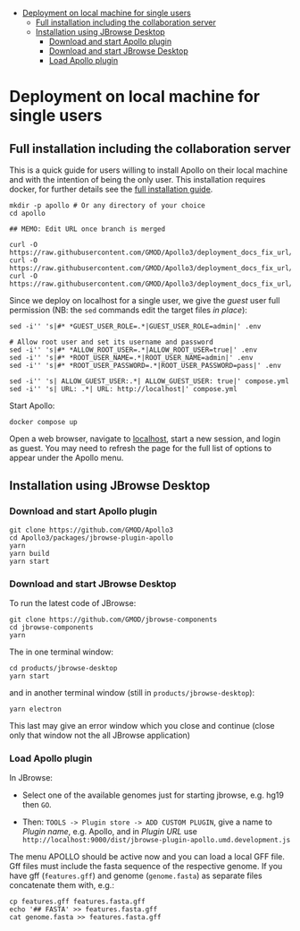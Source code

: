 <!-- vim-markdown-toc GFM -->

* [Deployment on local machine for single users](#deployment-on-local-machine-for-single-users)
    * [Full installation including the collaboration server](#full-installation-including-the-collaboration-server)
    * [Installation using JBrowse Desktop](#installation-using-jbrowse-desktop)
        * [Download and start Apollo plugin](#download-and-start-apollo-plugin)
        * [Download and start JBrowse Desktop](#download-and-start-jbrowse-desktop)
        * [Load Apollo plugin](#load-apollo-plugin)

<!-- vim-markdown-toc -->

# Deployment on local machine for single users

## Full installation including the collaboration server

This is a quick guide for users willing to install Apollo on their local
machine and with the intention of being the only user. This installation
requires docker, for further details see the [full installation
guide](deployment.md).

```
mkdir -p apollo # Or any directory of your choice
cd apollo

## MEMO: Edit URL once branch is merged

curl -O https://raw.githubusercontent.com/GMOD/Apollo3/deployment_docs_fix_url/docs/deployment/compose.yml
curl -O https://raw.githubusercontent.com/GMOD/Apollo3/deployment_docs_fix_url/docs/deployment/Dockerfile
curl -O https://raw.githubusercontent.com/GMOD/Apollo3/deployment_docs_fix_url/docs/deployment/.env
```

Since we deploy on localhost for a single user, we give the *guest* user full
permission (NB: the `sed` commands edit the target files *in place*):

```
sed -i'' 's|#* *GUEST_USER_ROLE=.*|GUEST_USER_ROLE=admin|' .env

# Allow root user and set its username and password
sed -i'' 's|#* *ALLOW_ROOT_USER=.*|ALLOW_ROOT_USER=true|' .env
sed -i'' 's|#* *ROOT_USER_NAME=.*|ROOT_USER_NAME=admin|' .env
sed -i'' 's|#* *ROOT_USER_PASSWORD=.*|ROOT_USER_PASSWORD=pass|' .env

sed -i'' 's| ALLOW_GUEST_USER:.*| ALLOW_GUEST_USER: true|' compose.yml
sed -i'' 's| URL: .*| URL: http://localhost|' compose.yml
```

Start Apollo:

```
docker compose up
```

Open a web browser, navigate to [localhost](http://localhost), start a new
session, and login as guest. You may need to refresh the page for the full list
of options to appear under the Apollo menu.

## Installation using JBrowse Desktop

### Download and start Apollo plugin

```
git clone https://github.com/GMOD/Apollo3
cd Apollo3/packages/jbrowse-plugin-apollo 
yarn
yarn build
yarn start
```

### Download and start JBrowse Desktop

To run the latest code of JBrowse:

```
git clone https://github.com/GMOD/jbrowse-components
cd jbrowse-components
yarn
```

The in one terminal window:

```
cd products/jbrowse-desktop
yarn start
```

and in another terminal window (still in `products/jbrowse-desktop`):

```
yarn electron
```

This last may give an error window which you close and continue (close only
that window not the all JBrowse application)

### Load Apollo plugin

In JBrowse:

* Select one of the available genomes just for starting jbrowse, e.g. hg19 then `GO`. 

* Then: `TOOLS -> Plugin store -> ADD CUSTOM PLUGIN`, give a name to *Plugin
name*, e.g. Apollo, and in *Plugin URL* use
`http://localhost:9000/dist/jbrowse-plugin-apollo.umd.development.js`

The menu APOLLO should be active now and you can load a local GFF file. Gff files must include the fasta sequence of the respective genome. If you have gff (`features.gff`) and genome (`genome.fasta`) as separate files concatenate them with, e.g.:

```
cp features.gff features.fasta.gff
echo '## FASTA' >> features.fasta.gff
cat genome.fasta >> features.fasta.gff
```
